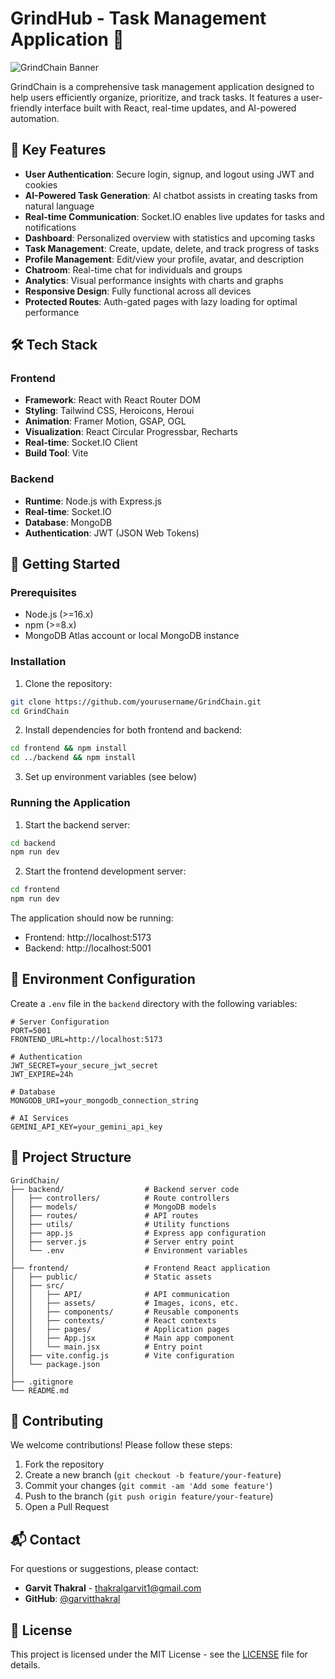 # GrindHub - Task Management Application 🚀

![GrindChain Banner](https://iili.io/Fk8Exv2.png)

GrindChain is a comprehensive task management application designed to help users efficiently organize, prioritize, and track tasks. It features a user-friendly interface built with React, real-time updates, and AI-powered automation.

## 🌟 Key Features

- **User Authentication**: Secure login, signup, and logout using JWT and cookies
- **AI-Powered Task Generation**: AI chatbot assists in creating tasks from natural language
- **Real-time Communication**: Socket.IO enables live updates for tasks and notifications
- **Dashboard**: Personalized overview with statistics and upcoming tasks
- **Task Management**: Create, update, delete, and track progress of tasks
- **Profile Management**: Edit/view your profile, avatar, and description
- **Chatroom**: Real-time chat for individuals and groups
- **Analytics**: Visual performance insights with charts and graphs
- **Responsive Design**: Fully functional across all devices
- **Protected Routes**: Auth-gated pages with lazy loading for optimal performance

## 🛠️ Tech Stack

### Frontend

- **Framework**: React with React Router DOM
- **Styling**: Tailwind CSS, Heroicons, Heroui
- **Animation**: Framer Motion, GSAP, OGL
- **Visualization**: React Circular Progressbar, Recharts
- **Real-time**: Socket.IO Client
- **Build Tool**: Vite

### Backend

- **Runtime**: Node.js with Express.js
- **Real-time**: Socket.IO
- **Database**: MongoDB
- **Authentication**: JWT (JSON Web Tokens)

## 🚀 Getting Started

### Prerequisites

- Node.js (>=16.x)
- npm (>=8.x)
- MongoDB Atlas account or local MongoDB instance

### Installation

1. Clone the repository:

```bash
git clone https://github.com/yourusername/GrindChain.git
cd GrindChain
```

2. Install dependencies for both frontend and backend:

```bash
cd frontend && npm install
cd ../backend && npm install
```

3. Set up environment variables (see below)

### Running the Application

1. Start the backend server:

```bash
cd backend
npm run dev
```

2. Start the frontend development server:

```bash
cd frontend
npm run dev
```

The application should now be running:

- Frontend: http://localhost:5173
- Backend: http://localhost:5001

## 🔐 Environment Configuration

Create a `.env` file in the `backend` directory with the following variables:

```env
# Server Configuration
PORT=5001
FRONTEND_URL=http://localhost:5173

# Authentication
JWT_SECRET=your_secure_jwt_secret
JWT_EXPIRE=24h

# Database
MONGODB_URI=your_mongodb_connection_string

# AI Services
GEMINI_API_KEY=your_gemini_api_key
```

## 📂 Project Structure

```
GrindChain/
├── backend/                  # Backend server code
│   ├── controllers/          # Route controllers
│   ├── models/               # MongoDB models
│   ├── routes/               # API routes
│   ├── utils/                # Utility functions
│   ├── app.js                # Express app configuration
│   ├── server.js             # Server entry point
│   └── .env                  # Environment variables
│
├── frontend/                 # Frontend React application
│   ├── public/               # Static assets
│   ├── src/
│   │   ├── API/              # API communication
│   │   ├── assets/           # Images, icons, etc.
│   │   ├── components/       # Reusable components
│   │   ├── contexts/         # React contexts
│   │   ├── pages/            # Application pages
│   │   ├── App.jsx           # Main app component
│   │   └── main.jsx          # Entry point
│   ├── vite.config.js        # Vite configuration
│   └── package.json
│
├── .gitignore
└── README.md
```

## 🤝 Contributing

We welcome contributions! Please follow these steps:

1. Fork the repository
2. Create a new branch (`git checkout -b feature/your-feature`)
3. Commit your changes (`git commit -am 'Add some feature'`)
4. Push to the branch (`git push origin feature/your-feature`)
5. Open a Pull Request

## 📬 Contact

For questions or suggestions, please contact:

- **Garvit Thakral** - [thakralgarvit1@gmail.com](mailto:thakralgarvit1@gmail.com)
- **GitHub**: [@garvitthakral](https://github.com/garvitthakral)

## 📄 License

This project is licensed under the MIT License - see the [LICENSE](LICENSE) file for details.
